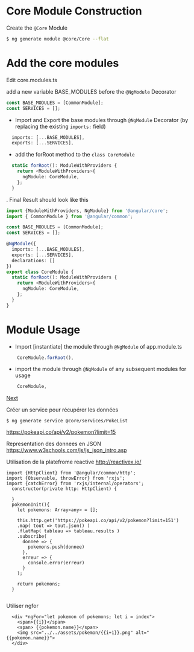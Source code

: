 # Core Module Construction

Create the `@Core` Module

```bash
$ ng generate module @core/Core --flat
```

# Add the core modules

Edit core.modules.ts

add a new variable BASE_MODULES before the `@NgModule` Decorator 

```Typescript
const BASE_MODULES = [CommonModule];
const SERVICES = [];
```

* Import and Export the base modules through `@NgModule` Decorator
(by replacing the existing `imports:` field)

```Typescript
  imports: [...BASE_MODULES],
  exports: [...SERVICES],
```

* add the forRoot method to the `class CoreModule`

```Typescript
  static forRoot(): ModuleWithProviders {
    return <ModuleWithProviders>{
      ngModule: CoreModule,
    };
  }

```

. Final Result should look like this

```Typescript
import {ModuleWithProviders, NgModule} from '@angular/core';
import { CommonModule } from '@angular/common';

const BASE_MODULES = [CommonModule];
const SERVICES = [];

@NgModule({
  imports: [...BASE_MODULES],
  exports: [...SERVICES],
  declarations: []
})
export class CoreModule {
  static forRoot(): ModuleWithProviders {
    return <ModuleWithProviders>{
      ngModule: CoreModule,
    };
  }
}
```

# Module Usage

* Import [instantiate] the module through `@NgModule` of app.module.ts

```Typescript
    CoreModule.forRoot(),
```

* import the module through `@NgModule` of any subsequent modules for usage

```Typescript
    CoreModule,
```

[Next](NB.md)



Créer un service pour récupérer les données

```
$ ng generate service @core/services/PokeList
```

https://pokeapi.co/api/v2/pokemon?limit=15

Representation des donnees en JSON
https://www.w3schools.com/js/js_json_intro.asp

Utilisation de la platefrome reactive
http://reactivex.io/

```
import {HttpClient} from '@angular/common/http';
import {Observable, throwError} from 'rxjs';
import {catchError} from 'rxjs/internal/operators';
  constructor(private http: HttpClient) {

  }
  pokemonInit(){
    let pokemons: Array<any> = [];

    this.http.get('https://pokeapi.co/api/v2/pokemon?limit=151')
    .map( tout => tout.json() )
    .flatMap( tableau => tableau.results )
    .subscribe(
      donnee => {
        pokemons.push(donnee)
      },
      erreur => {
        console.error(erreur)
      }
    );

    return pokemons;
  }
 
```

Utiliser ngfor

```
  <div *ngFor="let pokemon of pokemons; let i = index">
    <span>{{i}}</span>
    <span> {{pokemon.name}}</span>
    <img src="../../assets/pokemon/{{i+1}}.png" alt="{{pokemon.name}}">
  </div>
```
